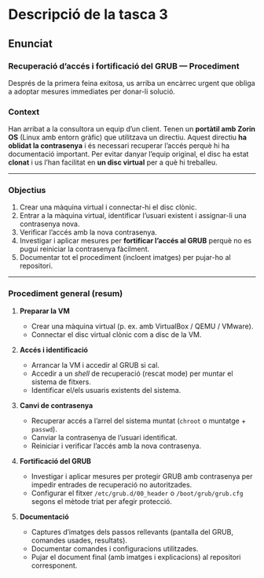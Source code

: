 # Descripció de la tasca 3
## Enunciat  

### Recuperació d’accés i fortificació del GRUB — Procediment

Després de la primera feina exitosa, us arriba un encàrrec urgent que obliga a adoptar mesures immediates per donar-li solució.

### Context
Han arribat a la consultora un equip d’un client. Tenen un **portàtil amb Zorin OS** (Linux amb entorn gràfic) que utilitzava un directiu. Aquest directiu **ha oblidat la contrasenya** i és necessari recuperar l’accés perquè hi ha documentació important. Per evitar danyar l’equip original, el disc ha estat **clonat** i us l’han facilitat en **un disc virtual** per a què hi treballeu.

---

### Objectius
1. Crear una màquina virtual i connectar-hi el disc clònic.  
2. Entrar a la màquina virtual, identificar l’usuari existent i assignar-li una contrasenya nova.  
3. Verificar l’accés amb la nova contrasenya.  
4. Investigar i aplicar mesures per **fortificar l’accés al GRUB** perquè no es pugui reiniciar la contrasenya fàcilment.  
5. Documentar tot el procediment (incloent imatges) per pujar-ho al repositori.

---

### Procediment general (resum)
1. **Preparar la VM**
   - Crear una màquina virtual (p. ex. amb VirtualBox / QEMU / VMware).
   - Connectar el disc virtual clònic com a disc de la VM.

2. **Accés i identificació**
   - Arrancar la VM i accedir al GRUB si cal.
   - Accedir a un *shell* de recuperació (rescat mode) per muntar el sistema de fitxers.
   - Identificar el/els usuaris existents del sistema.

3. **Canvi de contrasenya**
   - Recuperar accés a l’arrel del sistema muntat (`chroot` o muntatge + `passwd`).
   - Canviar la contrasenya de l’usuari identificat.
   - Reiniciar i verificar l’accés amb la nova contrasenya.

4. **Fortificació del GRUB**
   - Investigar i aplicar mesures per protegir GRUB amb contrasenya per impedir entrades de recuperació no autoritzades.
   - Configurar el fitxer `/etc/grub.d/00_header` o `/boot/grub/grub.cfg` segons el mètode triat per afegir protecció.

5. **Documentació**
   - Captures d’imatges dels passos rellevants (pantalla del GRUB, comandes usades, resultats).
   - Documentar comandes i configuracions utilitzades.
   - Pujar el document final (amb imatges i explicacions) al repositori corresponent.
